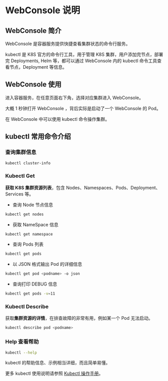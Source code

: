 # WebConsole 说明

## WebConsole 简介

WebConsole 是容器服务提供快捷查看集群状态的命令行服务。

kubectl 是 K8S 官方的命令行工具，用于管理 K8S 集群，用户添加完节点，部署完 Deployments, Helm 等，都可以通过 WebConsole 内的 kubectl 命令工具查看节点，Deployment 等信息。

## WebConsole 使用

进入容器服务，在任意页面右下角，选择对应集群进入 WebConsole。



大概 1 秒钟打开 WebConsole ，背后实际是启动了一个 WebConsole 的 Pod。

在 WebConsole 中可以使用 kubectl 命令操作集群。



## kubectl 常用命令介绍

### 查询集群信息

```bash
kubectl cluster-info
```

### Kubectl Get

**获取 K8S 集群资源列表**，包含 Nodes、Namespaces、Pods、Deployment、Services 等。

- 查询 Node 节点信息

```bash
kubectl get nodes
```

- 获取 NameSpace 信息

```bash
kubectl get namespace
```

- 查询 Pods 列表

```bash
kubectl get pods
```

- 以 JSON 格式输出 Pod 的详细信息

```bash
kubectl get pod <podname> -o json
```

- 查询打印 DEBUG 信息

```bash
kubectl get pods -v=11
```

### Kubectl Describe

获取**集群资源的详情**，在排查故障的非常有用，例如某一个 Pod 无法启动。

```bash
kubectl describe pod <podname>
```

### Help 查看帮助

```bash
kubectl --help
```
kubectl 的帮助信息、示例相当详细，而且简单易懂。

更多 kubectl 使用说明请参照 [Kubectl 操作手册](https://kubernetes.io/docs/reference/generated/kubectl/kubectl-commands)。
